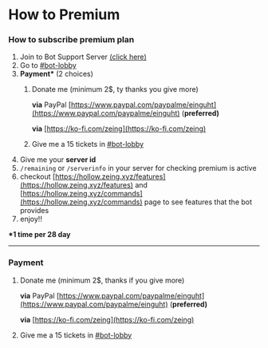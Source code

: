 # How to Premium

### How to subscribe premium plan

1. Join to Bot Support Server [(click here)](https://discord.gg/zTcaPARjfb)
2. Go to [#bot-lobby](https://discord.gg/zTcaPARjfb)
3. **Payment\*** (2 choices)
   1.  Donate me (minimum 2$, ty thanks you give more)

       **via** PayPal [https://www.paypal.com/paypalme/einguht](https://www.paypal.com/paypalme/einguht) (**preferred)**&#x20;

       **via** [https://ko-fi.com/zeing](https://ko-fi.com/zeing)
   2. Give me a 15 tickets in [#bot-lobby](https://discord.gg/zTcaPARjfb)
4. Give me your **server id**
5. `/remaining` or `/serverinfo` in your server for checking premium is active
6. checkout [https://hollow.zeing.xyz/features](https://hollow.zeing.xyz/features) and  [https://hollow.zeing.xyz/commands](https://hollow.zeing.xyz/commands) page to see features that the bot provides
7.  enjoy!!



**\*1 time per 28 day**

****

### **Payment**

1.  Donate me (minimum 2$, thanks if you give more)

    **via** PayPal [https://www.paypal.com/paypalme/einguht](https://www.paypal.com/paypalme/einguht) (**preferred)**&#x20;

    **via** [https://ko-fi.com/zeing](https://ko-fi.com/zeing)
2. Give me a 15 tickets in [#bot-lobby](https://discord.gg/zTcaPARjfb)
